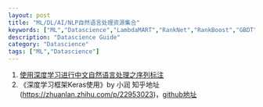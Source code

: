 ```yaml
---
layout: post
title: "ML/DL/AI/NLP自然语言处理资源集合"
keywords: ["ML","Datascience","LambdaMART","RankNet","RankBoost","GBDT"]
description: "Datascience Guide"
category: "Datascience"
tags: ["ML","Datascience"]
---
```

>

1. [使用深度学习进行中文自然语言处理之序列标注](http://www.jianshu.com/p/7e233ef57cb6)
2. 《深度学习框架Keras使用》by 小润 知乎地址 (https://zhuanlan.zhihu.com/p/22953023)，[github地址](https://github.com/zhourunlai/deep-learning-demo)
